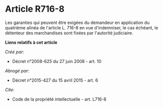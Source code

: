# Article R716-8

Les garanties qui peuvent être exigées du demandeur en application du quatrième alinéa de l'article L. 716-8 en vue
d'indemniser, le cas échéant, le détenteur des marchandises sont fixées par l'autorité judiciaire.

**Liens relatifs à cet article**

_Créé par_:

  - Décret n°2008-625 du 27 juin 2008 - art. 10

_Abrogé par_:

  - Décret n°2015-427 du 15 avril 2015 - art. 6

_Cite_:

  - Code de la propriété intellectuelle - art. L716-8

